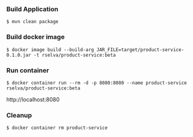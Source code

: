 ### Build Application
```
$ mvn clean package
```
### Build docker image
```
$ docker image build --build-arg JAR_FILE=target/product-service-0.1.0.jar -t rselva/product-service:beta
```
### Run container 
```
$ docker container run --rm -d -p 8080:8080 --name product-service rselva/product-service:beta
```
http://localhost:8080
### Cleanup
```
$ docker container rm product-service